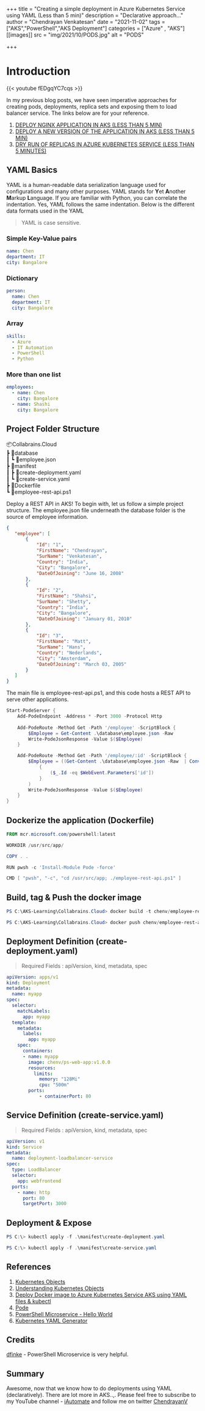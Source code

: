 +++
title = "Creating a simple deployment in Azure Kubernetes Service using YAML (Less than 5 min)"
description = "Declarative approach..."
author = "Chendrayan Venkatesan"
date = "2021-11-02"
tags = ["AKS","PowerShell","AKS Deployment"]
categories = ["Azure" , "AKS"]
[[images]]
  src = "img/2021/10/PODS.jpg"
  alt = "PODS"

+++

# Introduction

{{< youtube fEDgqYC7cqs >}}

In my previous blog posts, we have seen imperative approaches for creating pods, deployments, replica sets and exposing them to load balancer service. The links below are for your reference. 

1. [DEPLOY NGINX APPLICATION IN AKS (LESS THAN 5 MIN)](https://about-powershell.com/blog/deploy-nginx-application-in-aks-in-5-min/)
2. [DEPLOY A NEW VERSION OF THE APPLICATION IN AKS (LESS THAN 5 MIN)](https://about-powershell.com/blog/deploy-a-new-version-of-the-application-in-aks-less-than-5-min/)
3. [DRY RUN OF REPLICAS IN AZURE KUBERNETES SERVICE (LESS THAN 5 MINUTES)](https://about-powershell.com/blog/dry-run-of-replicas-in-azure-kubernetes-service-less-than-5-minutes/)  

## YAML Basics

YAML is a human-readable data serialization language used for configurations and many other purposes. YAML stands for **Y**et **A**nother **M**arkup **L**anguage. If you are familiar with Python, you can correlate the indentation. Yes, YAML follows the same indentation. Below is the different data formats used in the YAML

> YAML is case sensitive. 

### Simple Key-Value pairs

```yaml
name: Chen
department: IT
city: Bangalore
```

### Dictionary

```yaml
person:
  name: Chen
  department: IT
  city: Bangalore
```

### Array

```yaml
skills:
  - Azure
  - IT Automation
  - PowerShell
  - Python
```

### More than one list

```yaml
employees:
  - name: Chen
    city: Bangalore
  - name: Shashi
    city: Bangalore
```

## Project Folder Structure

📦Collabrains.Cloud  
 ┣ 📂database  
 ┃ ┗ 📜employee.json  
 ┣ 📂manifest  
 ┃ ┣ 📜create-deployment.yaml  
 ┃ ┗ 📜create-service.yaml  
 ┣ 📜Dockerfile  
 ┗ 📜employee-rest-api.ps1 

 Deploy a REST API in AKS! To begin with, let us follow a simple project structure. The employee.json file underneath the database folder is the source of employee information. 

 ```json
 {
    "employee": [
        {
            "Id": "1",
            "FirstName": "Chendrayan",
            "SurName": "Venkatesan",
            "Country": "India",
            "City": "Bangalore",
            "DateOfJoining": "June 16, 2008"
        },
        {
            "Id": "2",
            "FirstName": "Shahsi",
            "SurName": "Shetty",
            "Country": "India",
            "City": "Bangalore",
            "DateOfJoining": "January 01, 2010"
        },
        {
            "Id": "3",
            "FirstName": "Matt",
            "SurName": "Hans",
            "Country": "Nederlands",
            "City": "Amsterdam",
            "DateOfJoining": "March 03, 2005"
        }
    ]
}
 ```

The main file is employee-rest-api.ps1, and this code hosts a REST API to serve other applications. 

```PowerShell
Start-PodeServer {
    Add-PodeEndpoint -Address * -Port 3000 -Protocol Http
    
    Add-PodeRoute -Method Get -Path '/employee' -ScriptBlock {             
        $Employee = Get-Content .\database\employee.json -Raw
        Write-PodeJsonResponse -Value $($Employee)
    }

    Add-PodeRoute -Method Get -Path '/employee/:id' -ScriptBlock {             
        $Employee = ((Get-Content .\database\employee.json -Raw  | ConvertFrom-Json).employee).Where(
            {
                ($_.Id -eq $WebEvent.Parameters['id'])
            }
        )
        Write-PodeJsonResponse -Value $($Employee)
    }
}
```

## Dockerize the application (Dockerfile)

```PowerShell
FROM mcr.microsoft.com/powershell:latest

WORKDIR /usr/src/app/

COPY . .    

RUN pwsh -c 'Install-Module Pode -force'

CMD [ "pwsh", "-c", "cd /usr/src/app; ./employee-rest-api.ps1" ]
```

## Build, tag & Push the docker image 

```PowerShell
PS C:\AKS-Learning\Collabrains.Cloud> docker build -t chenv/employee-rest-api:v1.0.0 .
```

```PowerShell
PS C:\AKS-Learning\Collabrains.Cloud> docker push chenv/employee-rest-api:v1.0.0
```

## Deployment Definition (create-deployment.yaml)

> Required Fields : apiVersion, kind, metadata, spec

```yaml
apiVersion: apps/v1
kind: Deployment
metadata:
  name: myapp
spec:
  selector:
    matchLabels:
      app: myapp
  template:
    metadata:
      labels:
        app: myapp
    spec:
      containers:
      - name: myapp
        image: chenv/ps-web-app:v1.0.0
        resources:
          limits:
            memory: "128Mi"
            cpu: "500m"
        ports:
            - containerPort: 80
```

## Service Definition (create-service.yaml)

> Required Fields : apiVersion, kind, metadata, spec

```yaml
apiVersion: v1
kind: Service
metadata:
  name: deployment-loadbalancer-service
spec:
  type: LoadBalancer
  selector:
    app: webfrontend
  ports:
    - name: http
      port: 80
      targetPort: 3000
```

## Deployment & Expose

```PowerShell
PS C:\> kubectl apply -f .\manifest\create-deployment.yaml
```

```PowerShell
PS C:\> kubectl apply -f .\manifest\create-service.yaml
```

## References

1. [Kubernetes Objects](https://kubernetes.io/docs/concepts/overview/working-with-objects/kubernetes-objects/)
2. [Understanding Kubernetes Objects](https://kubernetes.io/docs/concepts/overview/working-with-objects/kubernetes-objects/)
3. [Deploy Docker image to Azure Kubernetes Service AKS using YAML files & kubectl](https://youtu.be/9iHsPGbPSlQ)
4. [Pode](https://github.com/Badgerati/Pode)
5. [PowerShell Microservice - Hello World](https://dfinke.github.io/powershell,%20docker,%20pode/2020/08/01/PowerShell-Microservice-Hello-World.html)
6. [Kubernetes YAML Generator](https://k8syaml.com/)

## Credits

[dfinke](https://github.com/dfinke/PowerShellMicroservice) - PowerShell Microservice is very helpful.

## Summary

Awesome, now that we know how to do deployments using YAML (declaratively). There are lot more in AKS..,. Please feel free to subscribe to my YouTube channel - [iAutomate](https://www.youtube.com/channel/UC22S6qPibfs1xa3MIII0JNw) and follow me on twitter [ChendrayanV](https://twitter.com/chendrayanv)